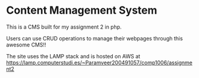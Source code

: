 <h1>Content Management System</h1>
<p>This is a CMS built for my assignment 2 in php.</p>
<p>Users can use CRUD operations to manage their webpages through this awesome CMS!!</p>
<p>The site uses the LAMP stack and is hosted on AWS at 
<a href="https://lamp.computerstudi.es/~Paramveer200491057/comp1006/assignment2" target="_blank">
    https://lamp.computerstudi.es/~Paramveer200491057/comp1006/assignment2
</a>
</p>
